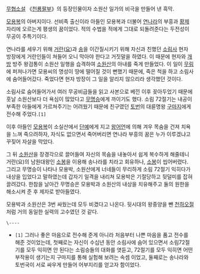 [무협소설](%EB%AC%B4%ED%98%91%EC%86%8C%EC%84%A4.md)
《[천룡팔부](%EC%B2%9C%EB%A3%A1%ED%8C%94%EB%B6%80.md)》의 등장인물이자 소원산 일가의 비극을 만들어 낸
흑막.

[모용복](%EB%AA%A8%EC%9A%A9%EB%B3%B5.md)의 아버지이다. 선비족 출신이라 아들인 모용복과 더불어
[연나라](%EC%97%B0%EB%82%98%EB%9D%BC.md)의 부흥과 [황제](%ED%99%A9%EC%A0%9C.md)
자리에 오르는게 평생의 꿈이었다. 적의 수법을 적에게 그대로 되돌려준다는 두전성이 무공이 주특기이다.

연나라를 세우기 위해 [거란](%EA%B1%B0%EB%9E%80.md)([요](%EC%9A%94.md))과
[송](%EC%86%A1.md)을 이간질시키기 위해 자신과 친했던
[소림사](%EC%86%8C%EB%A6%BC%EC%82%AC.md) 현자 방장에게 거란인들이 쳐들어 오니 막아야 한다고 거짓말을
하였다. 이 때문에 현자와 [개방](%EA%B0%9C%EB%B0%A9.md) 방주 왕검통이 소원산 일행을 습격하여
[소원산](%EC%86%8C%EC%9B%90%EC%82%B0.md)의 아내를 죽게 만들었다. 이 일이
[무림](%EB%AC%B4%EB%A6%BC.md)에 퍼져나가면 모용씨의 명성이 땅에 떨어질 것이 뻔했기 때문에, 죽은 척을 하고
소림사에 숨어들어갔다. 죽었다면 현자 방장이 그 일을 알리지 않으리라 생각했던 것이다.

소림사로 숨어들어가서 여러 무공비급들을 읽고 사본으로 베낀 이후 꽂아두었기 때문에 훗날 소원산보다 더 욕심이 많았다고
[무명승](%EB%AC%B4%EB%AA%85%EC%8A%B9.md)에게 까이기도 했다. 소림 72절기는 내공이 부족한 아들에게
가르쳐주기는 어려웠기 때문에 친구였던 [토번](%ED%86%A0%EB%B2%88.md)의 대륜명왕
[구마지](%EA%B5%AC%EB%A7%88%EC%A7%80.md)에게 전수해 주었다.`[1]`

이후 아들인 [모용복](%EB%AA%A8%EC%9A%A9%EB%B3%B5.md)이 소실산에서
[단예](%EB%8B%A8%EC%98%88.md)에게 지고 [왕어언](%EC%99%95%EC%96%B4%EC%96%B8.md)에
의해 겨우 목숨을 건져 치욕을 느껴 죽으려하자, 자식도 없으면서 죽어버리면 연나라 부흥의 꿈은 누가 이루겠냐고 꾸짖어 자살을 막았다.

그 뒤 [소원산](%EC%86%8C%EC%9B%90%EC%82%B0.md)을 장경각으로 끌어들여 자신의 목숨을 내놓아서 쉽게 복수하게
해줄테니 거란(요)의 남원대왕인 [소봉](%EC%86%8C%EB%B4%89.md)을 이용해 송나라를 치라고 회유하나,
[소봉](%EC%86%8C%EB%B4%89.md)이 씹어버렸다. 그리고 무명승이 나타나 모용박, 소원산에게 너네들이 무리하게 소림
72절기 익히다가 내상을 입었다고 말하였는데 갑자기 일격을 내리쳐 모용박은 기절당하고 뒷덜미를 잡혀 끌려갔다. 한참을 날아간 무명승은
모용박과 소원산의 내상을 치유해주고 둘의 원한을 해소시켜 준 후 제자로 받아들였다.

모용박과 소원산은 3번 싸웠는데 모두 비겼다고 나온다. 뒷시대의 왕중양을 뺀
[천하오절](%EC%B2%9C%ED%95%98%EC%98%A4%EC%A0%88.md)처럼 거의 동일한 실력의 고수였던 것 같다.

`\----`

  * `[1]` 그러나 좋은 마음으로 전수해 준게 아니라 처음부터 나쁜 마음을 품고 전수를 해준 것이었는데, 첫째로는 자신이 수십년 동안 소림사에 숨어 있으면서 소림72절기를 모두 익히면 안 된다는 소림승들의 대화를 엿듣고, 72절기를 모두 익히면 어떤 부작용이 생기는지 구마지를 통해 실험해 보려는 속셈 이었고, 둘째로는 송나라와 토번국이 서로 싸우게 만들어 어부지리를 얻고자 함이었다.


